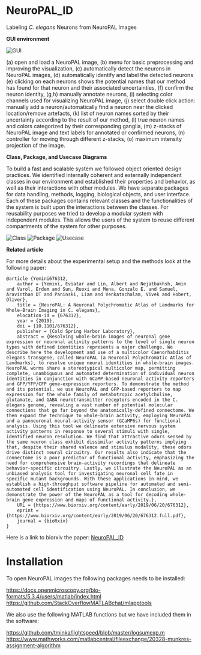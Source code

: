 # NeuroPAL_ID
Labeling *C. elegans* Neurons from NeuroPAL Images

**GUI environment** 


![GUI](https://dl.dropboxusercontent.com/s/0217ga414rpwepk/GUI-labeled.png)

(a) open and load a NeuroPAL image, (b) menu for basic preprocessing and improving the visualization, (c) automatically detect the neurons in NeuroPAL images, (d) automatically identify and label the detected neurons (e) clicking on each neurons shows the potential names that our method has found for that neuron and their associated uncertainties, (f) confirm the neuron identity, (g,h) manually annotate neurons, (i) selecting color channels used for visualizing NeuroPAL image, (j) select double click action: manually add a neuron/automatically find a neuron near the clicked location/remove artefacts, (k) list of neuron names sorted by their uncertainty according to the result of our method, (l) true neuron names and colors categorized by their corresponding ganglia, (m) z-stacks of NeuroPAL image and text labels for annotated or confirmed neurons, (n) controller for moving through different z-stacks, (o) maximum intensity projection of the image.

**Class, Package, and Usecase Diagrams**


To build a fast and scalable system we followed object oriented design practices. We identified internally coherent and externally independent classes in our environment and established their properties and behavior, as well as their interactions with other modules. We have separate packages for data handling, methods, logging, biological objects, and user interface. Each of these packages contains relevant classes and the functionalities of the system is built upon the interactions between the classes. For reusability purposes we tried to develop a modular system with independent modules. This allows the users of the system to reuse different compartments of the system for other purposes.

![Class](https://dl.dropboxusercontent.com/s/ngtlg5q4k7vlqcs/Class.png)
![Package](https://dl.dropboxusercontent.com/s/6en1q28tfdze7h9/Package.png)
![Usecase](https://dl.dropboxusercontent.com/s/xmapjhtnlfylozz/Usecase.png)

**Related article** 

For more details about the experimental setup and the methods look at the following paper:

```
@article {Yemini676312,
	author = {Yemini, Eviatar and Lin, Albert and Nejatbakhsh, Amin and Varol, Erdem and Sun, Ruoxi and Mena, Gonzalo E. and Samuel, Aravinthan DT and Paninski, Liam and Venkatachalam, Vivek and Hobert, Oliver},
	title = {NeuroPAL: A Neuronal Polychromatic Atlas of Landmarks for Whole-Brain Imaging in C. elegans},
	elocation-id = {676312},
	year = {2019},
	doi = {10.1101/676312},
	publisher = {Cold Spring Harbor Laboratory},
	abstract = {Resolving whole-brain images of neuronal gene expression or neuronal activity patterns to the level of single neuron types with defined identities represents a major challenge. We describe here the development and use of a multicolor Caenorhabditis elegans transgene, called NeuroPAL (a Neuronal Polychromatic Atlas of Landmarks), to resolve unique neural identities in whole-brain images. NeuroPAL worms share a stereotypical multicolor map, permitting complete, unambiguous and automated determination of individual neuron identities in conjunction with GCaMP-based neuronal activity reporters and GFP/YFP/CFP gene-expression reporters. To demonstrate the method and its potential, we use NeuroPAL and GFP-based reporters to map expression for the whole family of metabotropic acetylcholine, glutamate, and GABA neurotransmitter receptors encoded in the C. elegans genome, revealing a vast number of potential molecular connections that go far beyond the anatomically-defined connectome. We then expand the technique to whole-brain activity, employing NeuroPAL and a panneuronal neural-activity sensor (GCaMP6s) for functional analysis. Using this tool we delineate extensive nervous system activity patterns in response to several stimuli with single, identified neuron resolution. We find that attractive odors sensed by the same neuron class exhibit dissimilar activity patterns implying that, despite their shared valence and stimulus modality, these odors drive distinct neural circuitry. Our results also indicate that the connectome is a poor predictor of functional activity, emphasizing the need for comprehensive brain-activity recordings that delineate behavior-specific circuitry. Lastly, we illustrate the NeuroPAL as an unbiased analysis tool for investigating neuronal cell fate in specific mutant backgrounds. With these applications in mind, we establish a high-throughput software pipeline for automated and semi-automated cell identification using NeuroPAL. In conclusion, we demonstrate the power of the NeuroPAL as a tool for decoding whole-brain gene expression and maps of functional activity.},
	URL = {https://www.biorxiv.org/content/early/2019/06/20/676312},
	eprint = {https://www.biorxiv.org/content/early/2019/06/20/676312.full.pdf},
	journal = {bioRxiv}
}
```

Here is a link to biorxiv the paper: [NeuroPAL_ID](https://www.biorxiv.org/content/10.1101/676312v1)

# Installation

To open NeuroPAL images the following packages needs to be installed:

https://docs.openmicroscopy.org/bio-formats/5.3.4/users/matlab/index.html
https://github.com/StackOverflowMATLABchat/mlapptools

We also use the following MATLAB functions but we have included them in the software:

https://github.com/tminka/lightspeed/blob/master/logsumexp.m
https://www.mathworks.com/matlabcentral/fileexchange/20328-munkres-assignment-algorithm
